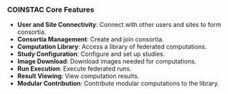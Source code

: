 ### COINSTAC Core Features

- **User and Site Connectivity**: Connect with other users and sites to form consortia.
- **Consortia Management**: Create and join consortia.
- **Computation Library**: Access a library of federated computations.
- **Study Configuration**: Configure and set up studies.
- **Image Download**: Download images needed for computations.
- **Run Execution**: Execute federated runs.
- **Result Viewing**: View computation results.
- **Modular Contribution**: Contribute modular computations to the library.
